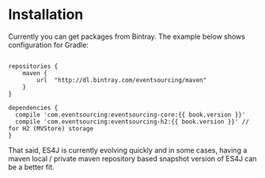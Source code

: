 # Installation

Currently you can get packages from Bintray. The example below shows configuration for Gradle:

<pre><code class="lang-groovy">
repositories {
    maven {
        url  "http://dl.bintray.com/eventsourcing/maven"
    }
}

dependencies {
  compile 'com.eventsourcing:eventsourcing-core:{{ book.version }}'
  compile 'com.eventsourcing:eventsourcing-h2:{{ book.version }}' // for H2 (MVStore) storage
}
</code></pre>

That said, ES4J is currently evolving quickly and in some cases, having a maven local / private maven repository based snapshot version of ES4J can be a better fit.
